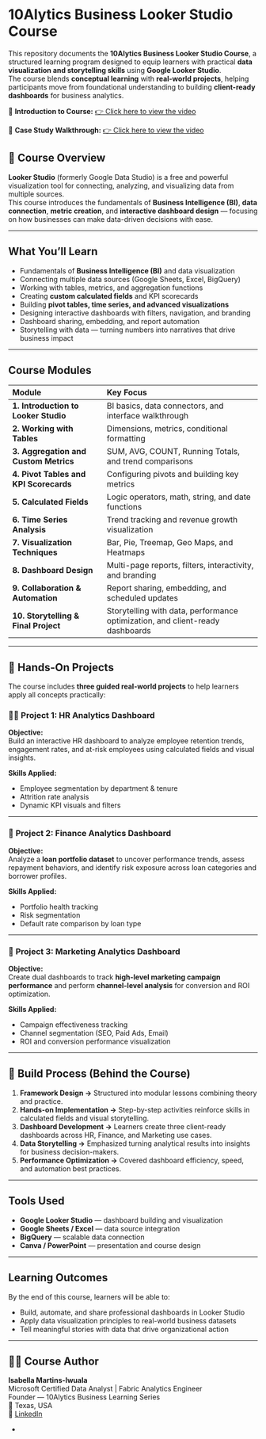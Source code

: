 # 10Alytics Business Looker Studio Course

This repository documents the **10Alytics Business Looker Studio Course**, a structured learning program designed to equip learners with practical **data visualization and storytelling skills** using **Google Looker Studio**.  
The course blends **conceptual learning** with **real-world projects**, helping participants move from foundational understanding to building **client-ready dashboards** for business analytics.

🎥 **Introduction to Course:** [👉 Click here to view the video](https://drive.google.com/drive/folders/1PLLOl9qcAwhV131-0AhW2SqAoSIMX27E?usp=drive_link)

🎥 **Case Study Walkthrough:** [👉 Click here to view the video](https://drive.google.com/drive/folders/1PLLOl9qcAwhV131-0AhW2SqAoSIMX27E?usp=drive_link)

## 🎯 Course Overview

**Looker Studio** (formerly Google Data Studio) is a free and powerful visualization tool for connecting, analyzing, and visualizing data from multiple sources.  
This course introduces the fundamentals of **Business Intelligence (BI)**, **data connection**, **metric creation**, and **interactive dashboard design** — focusing on how businesses can make data-driven decisions with ease.

---

##  What You’ll Learn

- Fundamentals of **Business Intelligence (BI)** and data visualization  
- Connecting multiple data sources (Google Sheets, Excel, BigQuery)  
- Working with tables, metrics, and aggregation functions  
- Creating **custom calculated fields** and KPI scorecards  
- Building **pivot tables, time series, and advanced visualizations**  
- Designing interactive dashboards with filters, navigation, and branding  
- Dashboard sharing, embedding, and report automation  
- Storytelling with data — turning numbers into narratives that drive business impact  

---

##  Course Modules

| **Module** | **Key Focus** |
|:------------|:---------------------------------------------|
| **1. Introduction to Looker Studio** | BI basics, data connectors, and interface walkthrough |
| **2. Working with Tables** | Dimensions, metrics, conditional formatting |
| **3. Aggregation and Custom Metrics** | SUM, AVG, COUNT, Running Totals, and trend comparisons |
| **4. Pivot Tables and KPI Scorecards** | Configuring pivots and building key metrics |
| **5. Calculated Fields** | Logic operators, math, string, and date functions |
| **6. Time Series Analysis** | Trend tracking and revenue growth visualization |
| **7. Visualization Techniques** | Bar, Pie, Treemap, Geo Maps, and Heatmaps |
| **8. Dashboard Design** | Multi-page reports, filters, interactivity, and branding |
| **9. Collaboration & Automation** | Report sharing, embedding, and scheduled updates |
| **10. Storytelling & Final Project** | Storytelling with data, performance optimization, and client-ready dashboards |

---

## 🧰 Hands-On Projects

The course includes **three guided real-world projects** to help learners apply all concepts practically:

### 🧑‍💼 **Project 1: HR Analytics Dashboard**
**Objective:**  
Build an interactive HR dashboard to analyze employee retention trends, engagement rates, and at-risk employees using calculated fields and visual insights.

**Skills Applied:**  
- Employee segmentation by department & tenure  
- Attrition rate analysis  
- Dynamic KPI visuals and filters  

---

### 💸 **Project 2: Finance Analytics Dashboard**
**Objective:**  
Analyze a **loan portfolio dataset** to uncover performance trends, assess repayment behaviors, and identify risk exposure across loan categories and borrower profiles.

**Skills Applied:**  
- Portfolio health tracking  
- Risk segmentation  
- Default rate comparison by loan type  

---

### 📢 **Project 3: Marketing Analytics Dashboard**
**Objective:**  
Create dual dashboards to track **high-level marketing campaign performance** and perform **channel-level analysis** for conversion and ROI optimization.

**Skills Applied:**  
- Campaign effectiveness tracking  
- Channel segmentation (SEO, Paid Ads, Email)  
- ROI and conversion performance visualization  

---

## 🧱 Build Process (Behind the Course)

1. **Framework Design →** Structured into  modular lessons combining theory and practice.  
2. **Hands-on Implementation →** Step-by-step activities reinforce skills in calculated fields and visual storytelling.  
3. **Dashboard Development →** Learners create three client-ready dashboards across HR, Finance, and Marketing use cases.  
4. **Data Storytelling →** Emphasized turning analytical results into insights for business decision-makers.  
5. **Performance Optimization →** Covered dashboard efficiency, speed, and automation best practices.

---

##  Tools Used

- **Google Looker Studio** — dashboard building and visualization  
- **Google Sheets / Excel** — data source integration  
- **BigQuery** — scalable data connection  
- **Canva / PowerPoint** — presentation and course design  

---

##  Learning Outcomes

By the end of this course, learners will be able to:
- Build, automate, and share professional dashboards in Looker Studio  
- Apply data visualization principles to real-world business datasets  
- Tell meaningful stories with data that drive organizational action  

---

## 👩‍💻 Course Author

**Isabella Martins-Iwuala**  
Microsoft Certified Data Analyst | Fabric Analytics Engineer  
Founder — 10Alytics Business Learning Series  
📍 Texas, USA  
🔗 [LinkedIn](https://www.linkedin.com/in/martins-isabella-/)

-

